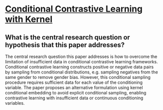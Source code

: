 # [Conditional Contrastive Learning with Kernel](https://arxiv.org/abs/2202.05458v3)

## What is the central research question or hypothesis that this paper addresses?

The central research question this paper addresses is how to overcome the limitation of insufficient data in conditional contrastive learning frameworks. Conditional contrastive learning constructs positive or negative data pairs by sampling from conditional distributions, e.g. sampling negatives from the same gender to remove gender bias. However, this conditional sampling procedure requires sufficient data for each value of the conditioning variable. The paper proposes an alternative formulation using kernel conditional embedding to avoid explicit conditional sampling, enabling contrastive learning with insufficient data or continuous conditioning variables.
